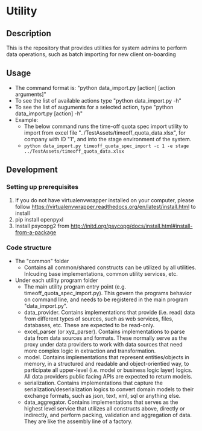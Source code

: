 # Utility

## Description
This is the repository that provides utilities for system admins to perform data operations, such as batch importing for new client on-boarding

## Usage
* The command format is: "python data_import.py [action] [action arguments]"
* To see the list of available actions type "python data_import.py -h"
* To see the list of auguments for a selected action, type "python data_import.py [action] -h"
* Example:
  * The below command runs the time-off quota spec import utility to import from excel file "../TestAssets/timeoff_quota_data.xlsx", for company with ID "1", and into the stage environment of the system.
  * `python data_import.py timeoff_quota_spec_import -c 1 -e stage ../TestAssets/timeoff_quota_data.xlsx`

## Development

### Setting up prerequisites
1. If you do not have virtualenvwrapper installed on your computer, please follow https://virtualenvwrapper.readthedocs.org/en/latest/install.html to install
2. pip install openpyxl
3. Install psycopg2 from http://initd.org/psycopg/docs/install.html#install-from-a-package

### Code structure
* The "common" folder
  * Contains all common/shared constructs can be utilized by all utilities. Inlcuding base implementations, common utility services, etc.
* Under each utility program folder
  * The main utility program entry point (e.g. timeoff_quota_spec_import.py). This govern the programs behavior on command line, and needs to be registered in the main program "data_import.py".
  * data_provider. Contains implementations that provide (i.e. read) data from different types of sources, such as web services, files, databases, etc. These are expected to be read-only.
  * excel_parser (or xyz_parser). Contains implementations to parse data from data sources and formats. These normally serve as the proxy under data providers to work with data sources that need more complex logic in extraction and transformation.
  * model. Contains implementations that represent entities/objects in memory, in a structured and readable and object-orientied way, to participate all upper-level (i.e. model or business logic layer) logics. All data providers public facing APIs are expected to return models.
  * serialization. Contains implementations that capture the serialization/deserialization logics to convert domain models to their exchange formats, such as json, text, xml, sql or anything else.
  * data_aggregator. Contains implementations that serves as the highest level service that utilizes all constructs above, directly or indirectly, and perform packing, validation and aggregation of data. They are like the assembly line of a factory. 



